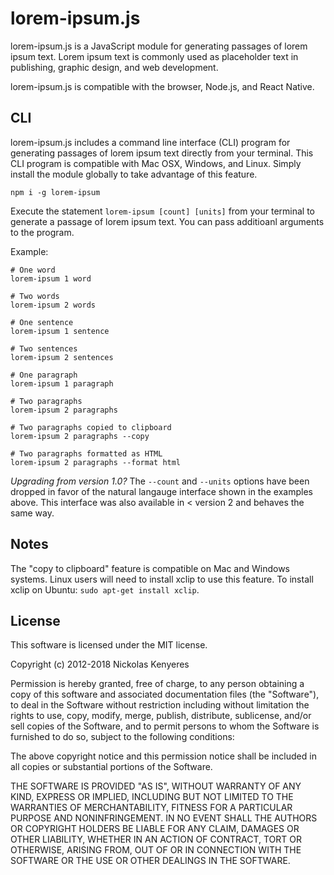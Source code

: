 # lorem-ipsum.js

lorem-ipsum.js is a JavaScript module for generating passages of lorem ipsum text. Lorem ipsum text is commonly used as placeholder text in publishing, graphic design, and web development.

lorem-ipsum.js is compatible with the browser, Node.js, and React Native.

## CLI

lorem-ipsum.js includes a command line interface (CLI) program for generating passages of lorem ipsum text directly from your terminal. This CLI program is compatible with Mac OSX, Windows, and Linux. Simply install the module globally to take advantage of this feature.

```
npm i -g lorem-ipsum
```

Execute the statement `lorem-ipsum [count] [units]` from your terminal to generate a passage of lorem ipsum text. You can pass additioanl arguments to the program.

Example:

```
# One word
lorem-ipsum 1 word

# Two words
lorem-ipsum 2 words

# One sentence
lorem-ipsum 1 sentence

# Two sentences
lorem-ipsum 2 sentences

# One paragraph
lorem-ipsum 1 paragraph

# Two paragraphs
lorem-ipsum 2 paragraphs

# Two paragraphs copied to clipboard
lorem-ipsum 2 paragraphs --copy

# Two paragraphs formatted as HTML
lorem-ipsum 2 paragraphs --format html
```

*Upgrading from version 1.0?* The `--count` and `--units` options have been dropped in favor of the natural langauge interface shown in the examples above. This interface was also available in < version 2 and behaves the same way.

## Notes

The "copy to clipboard" feature is compatible on Mac and Windows systems. Linux users will need to install xclip to use this feature. To install xclip on Ubuntu: `sudo apt-get install xclip`.

## License

This software is licensed under the MIT license.

Copyright (c) 2012-2018 Nickolas Kenyeres

Permission is hereby granted, free of charge, to any person obtaining a copy of this software and associated documentation files (the "Software"), to deal in the Software without restriction including without limitation the rights to use, copy, modify, merge, publish, distribute, sublicense, and/or sell copies of the Software, and to permit persons to whom the Software is furnished to do so, subject to the following conditions:

The above copyright notice and this permission notice shall be included in all copies or substantial portions of the Software.

THE SOFTWARE IS PROVIDED "AS IS", WITHOUT WARRANTY OF ANY KIND, EXPRESS OR IMPLIED, INCLUDING BUT NOT LIMITED TO THE WARRANTIES OF MERCHANTABILITY, FITNESS FOR A PARTICULAR PURPOSE AND NONINFRINGEMENT. IN NO EVENT SHALL THE AUTHORS OR COPYRIGHT HOLDERS BE LIABLE FOR ANY CLAIM, DAMAGES OR OTHER LIABILITY, WHETHER IN AN ACTION OF CONTRACT, TORT OR OTHERWISE, ARISING FROM, OUT OF OR IN CONNECTION WITH THE SOFTWARE OR THE USE OR OTHER DEALINGS IN THE SOFTWARE.
